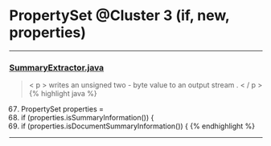 # PropertySet @Cluster 3 (if, new, properties)

***

### [SummaryExtractor.java](https://searchcode.com/codesearch/view/111785558/)
> < p > writes an unsigned two - byte value to an output stream . < / p > 
{% highlight java %}
67. PropertySet properties =
69. if (properties.isSummaryInformation()) {
72. if (properties.isDocumentSummaryInformation()) {
{% endhighlight %}

***

